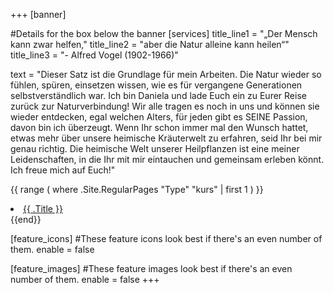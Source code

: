 +++
[banner]

#Details for the box below the banner
[services]
title_line1 = "„Der Mensch kann zwar helfen,"
title_line2 = "aber die Natur alleine kann heilen“"
title_line3 = "- Alfred Vogel (1902-1966)"

text = "Dieser Satz ist die Grundlage für mein Arbeiten. Die Natur wieder so fühlen, spüren, einsetzen wissen, wie es für vergangene Generationen selbstverständlich war. Ich bin Daniela und lade Euch ein zu Eurer Reise zurück zur Naturverbindung! Wir alle tragen es noch in uns und können sie wieder entdecken, egal welchen Alters, für jeden gibt es SEINE Passion, davon bin ich überzeugt. Wenn Ihr schon immer mal den Wunsch hattet, etwas mehr über unsere heimische Kräuterwelt zu erfahren, seid Ihr bei mir genau richtig. Die heimische Welt unserer Heilpflanzen ist eine meiner Leidenschaften, in die Ihr mit mir eintauchen und gemeinsam erleben könnt. Ich freue mich auf Euch!"


{{ range ( where .Site.RegularPages "Type" "kurs" | first 1 ) }}
  <li><a href="{{ .Permalink }}">{{ .Title }}</a></li>
{{end}}

[feature_icons]
  #These feature icons look best if there's an even number of them.
  enable = false

[feature_images]
#These feature images look best if there's an even number of them.
  enable = false
+++
